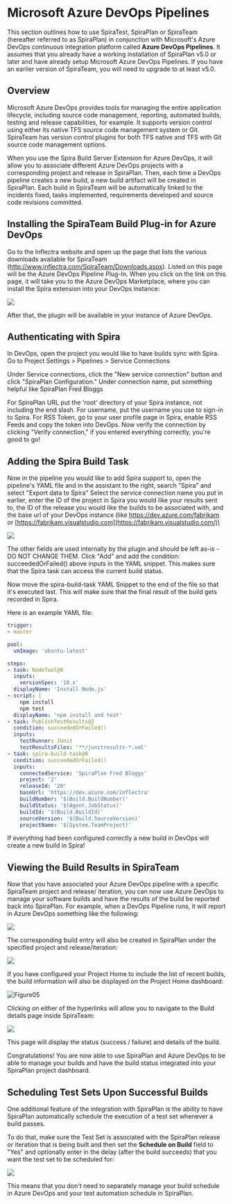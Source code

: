 # Microsoft Azure DevOps Pipelines

This section outlines how to use SpiraTest, SpiraPlan or SpiraTeam
(hereafter referred to as SpiraPlan) in conjunction with Microsoft's
Azure DevOps continuous integration platform called **Azure DevOps
Pipelines**. It assumes that you already have a working installation of
SpiraPlan v5.0 or later and have already setup Microsoft Azure DevOps
Pipelines. If you have an earlier version of SpiraTeam, you will need to
upgrade to at least v5.0.

## Overview

Microsoft Azure DevOps provides tools for managing the entire
application lifecycle, including source code management, reporting,
automated builds, testing and release capabilities, for example. It
supports version control using either its native TFS source code
management system or Git. SpiraTeam has version control plugins for both
TFS native and TFS with Git source code management options.

When you use the Spira Build Server Extension for Azure DevOps, it will allow you to associate different Azure DevOps projects with a corresponding project and release in SpiraPlan. Then, each time a DevOps pipeline creates a new build, a new build artifact will be created in SpiraPlan. Each build in SpiraTeam will be automatically linked to the incidents fixed, tasks implemented, requirements developed and source code revisions committed.

## Installing the SpiraTeam Build Plug-in for Azure DevOps

Go to the Inflectra website and open up the page that lists the various
downloads available for SpiraTeam
(<http://www.inflectra.com/SpiraTeam/Downloads.aspx>). Listed on this
page will be the Azure DevOps Pipeline Plug-In. When you click on the
link on this page, it will take you to the Azure DevOps Marketplace,
where you can install the Spira extension into your DevOps instance:

![](img/Microsoft_Azure_DevOps_Pipelines_43.png)




After that, the plugin will be available in your instance of Azure
DevOps.

## Authenticating with Spira

In DevOps, open the project you would like to have builds sync with
Spira. Go to Project Settings \> Pipelines \> Service Connections

Under Service connections, click the \"New service connection\" button
and click \"SpiraPlan Configuration.\" Under connection name, put
something helpful like SpiraPlan Fred Bloggs

For SpiraPlan URL put the \'root\' directory of your Spira instance, not
including the end slash. For username, put the username you use to
sign-in to Spira. For RSS Token, go to your user profile page in Spira,
enable RSS Feeds and copy the token into DevOps. Now verify the
connection by clicking \"Verify connection,\" if you entered everything
correctly, you\'re good to go!

## Adding the Spira Build Task

Now in the pipeline you would like to add Spira support to, open the
pipeline\'s YAML file and in the assistant to the right, search
\"Spira\" and select \"Export data to Spira\" Select the service
connection name you put in earlier, enter the ID of the project in Spira
you would like your results sent to, the ID of the release you would
like the builds to be associated with, and the base url of your DevOps
instance (like <https://dev.azure.com/fabrikam> or
[https://fabrikam.visualstudio.com](https://fabrikam.visualstudio.com/))

![](img/Microsoft_Azure_DevOps_Pipelines_44.png)




The other fields are used internally by the plugin and should be left
as-is - DO NOT CHANGE THEM. Click \"Add\" and add the condition:
succeededOrFailed() above inputs in the YAML snippet. This makes sure
that the Spira task can access the current build status.

Now move the spira-build-task YAML Snippet to the end of the file so
that it\'s executed last. This will make sure that the final result of
the build gets recorded in Spira.

Here is an example YAML file:

```yaml
trigger:
- master

pool:
  vmImage: 'ubuntu-latest'

steps:
- task: NodeTool@0
  inputs:
    versionSpec: '10.x'
  displayName: 'Install Node.js'
- script: |
    npm install
    npm test
  displayName: 'npm install and test'
- task: PublishTestResults@2
  condition: succeededOrFailed()
  inputs:
    testRunner: JUnit
    testResultsFiles: '**/junitresults-*.xml'
- task: spira-build-task@0
  condition: succeededOrFailed()
  inputs:
    connectedService: 'SpiraPlan Fred Bloggs'
    project: '2'
    releaseId: '20'
    baseUrl: 'https://dev.azure.com/inflectra'
    buildNumber: '$(Build.BuildNumber)'
    buildStatus: '$(Agent.JobStatus)'
    buildId: '$(Build.BuildId)'
    sourceVersion: '$(Build.SourceVersion)'
    projectName: '$(System.TeamProject)'
```

If everything had been configured correctly a new build in DevOps will
create a new build in Spira!

## Viewing the Build Results in SpiraTeam

Now that you have associated your Azure DevOps pipeline with a specific
SpiraTeam project and release/ iteration, you can now use Azure DevOps
to manage your software builds and have the results of the build be
reported back into SpiraPlan. For example, when a DevOps Pipeline runs,
it will report in Azure DevOps something like the following:

![](img/Microsoft_Azure_DevOps_Pipelines_45.png)




The corresponding build entry will also be created in SpiraPlan under
the specified project and release/iteration:

![](img/Microsoft_Azure_DevOps_Pipelines_46.png)




If you have configured your Project Home to include the list of recent
builds, the build information will also be displayed on the Project Home
dashboard:

![Figure05](img/Microsoft_Azure_DevOps_Pipelines_47.jpeg)




Clicking on either of the hyperlinks will allow you to navigate to the
Build details page inside SpiraTeam:

![](img/Microsoft_Azure_DevOps_Pipelines_48.png)




This page will display the status (success / failure) and details of the
build.

Congratulations! You are now able to use SpiraPlan and Azure DevOps to
be able to manage your builds and have the build status integrated into
your SpiraPlan project dashboard.

## Scheduling Test Sets Upon Successful Builds

One additional feature of the integration with SpiraPlan is the ability
to have SpiraPlan automatically schedule the execution of a test set
whenever a build passes.

To do that, make sure the Test Set is associated with the SpiraPlan
release or iteration that is being built and then set the **Schedule on
Build** field to "Yes" and optionally enter in the delay (after the
build succeeds) that you want the test set to be scheduled for:

![](img/Microsoft_Azure_DevOps_Pipelines_19.png)




This means that you don't need to separately manage your build schedule
in Azure DevOps and your test automation schedule in SpiraPlan.

